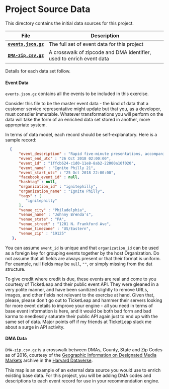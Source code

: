 # Project Source Data

This directory contains the initial data sources for this project.

| File | Description |
| -------------- | --- |
| **[`events.json.gz`](events.json)** | The full set of event data for this project |
| **[`DMA-zip.csv.gz`](DMA-zip.csv)** | A crosswalk of zipcode and DMA identifier, used to enrich event data |

Details for each data set follow.

#### Event Data

`events.json.gz` contains all the events to be included in this exercise.

Consider this file to be the master event data - the kind of data that a customer service representative might update but that you, as a developer, must consdier immutable.  Whatever transformations you will perform on the data will take the form of an enriched data set stored in another, more appropriate system.

In terms of data model, each record should be self-explanatory.  Here is a sample record:

```json
  {  
      "event_description" : "Rapid five-minute presentations, accompanied by 20 slides ticking down at 15-second intervals, inspire the crowd with ingenuity, humor, and imagination\u00e2\u0080\u0094ideas that are a call to action, that turn the past upside down, that point the way by which you help make a better future.\u00c2\u00a0\n\nNote: If you are wondering who is speaking, you are doing it wrong! Show up to be inspired by people you have never heard of... as well as some people you never thought you would run into at JB's.\n",   
      "event_end_utc" : "26 Oct 2018 02:00:00",
      "event_id" : "1ffcb624-c1d0-11e8-8ab2-22000a10f020",
      "event_name" : "Ignite Philly 21",
      "event_start_utc" : "25 Oct 2018 22:00:00",
      "facebook_event_id" : null,
      "hashtag" : null,
      "organization_id" : "ignitephilly",
      "organization_name" : "Ignite Philly",
      "tags" : [
         "ignitephilly"
      ],
      "venue_city" : "Philadelphia",
      "venue_name" : "Johnny Brenda's",
      "venue_state" : "PA",
      "venue_street" : "1201 N. Frankford Ave",
      "venue_timezone" : "US/Eastern",
      "venue_zip" : "19125"
   },
```

You can assume `event_id` is unique and that `organization_id` can be used as a foreign key for grouping events together by the host Organization.  Do not assume that all fields are always present or that their format is uniform.  For example, null fields may be `null`, `""`, or simply missing from the dat structure.

To give credit where credit is due, these events are real and come to you courtesy of TicketLeap and their public event API.  They were gleaned in a very polite manner, and have been sanitized slightly to remove URLs, images, and other fields not relevant to the exercise at hand.  Given that, please, please don't go out to TicketLeap and hammer their servers looking for more event details to improve your engine - all you need in terms of base event information is here, and it would be both bad form and bad karma to needlessly saturate their public API again just to end up with the same set of data.  Major points off if my friends at TicketLeap slack me about a surge in API activity.

#### DMA Data

`DMA-zip.csv.gz` is a crosswalk between DMAs, County, State and Zip Codes as of 2016, courtesy of the [Geographic Information on Designated Media Markets](https://dataverse.harvard.edu/dataset.xhtml?persistentId=doi:10.7910/DVN/IVXEHT) archive in the [Harvard Dataverse](https://dataverse.harvard.edu/).

This map is an example of an external data source you would use to enrich existing base data.  For this project, you will be adding DMA codes and descriptions to each event record for use in your recommendation engine.
